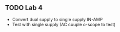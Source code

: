 ## TODO Lab 4

- Convert dual supply to single supply IN-AMP
- Test with single supply (AC couple o-scope to test)

